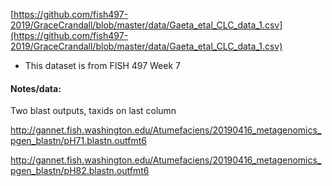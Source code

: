 [https://github.com/fish497-2019/GraceCrandall/blob/master/data/Gaeta_etal_CLC_data_1.csv](https://github.com/fish497-2019/GraceCrandall/blob/master/data/Gaeta_etal_CLC_data_1.csv)     
- This dataset is from FISH 497 Week 7


#### Notes/data: 
Two blast outputs, taxids on last column

http://gannet.fish.washington.edu/Atumefaciens/20190416_metagenomics_pgen_blastn/pH71.blastn.outfmt6

http://gannet.fish.washington.edu/Atumefaciens/20190416_metagenomics_pgen_blastn/pH82.blastn.outfmt6
